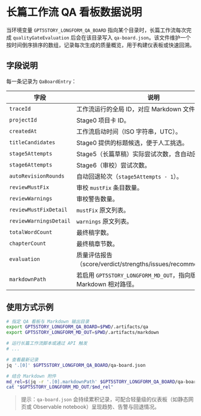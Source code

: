 # 长篇工作流 QA 看板数据说明

当环境变量 `GPT5STORY_LONGFORM_QA_BOARD` 指向某个目录时，长篇工作流每次完成 `qualityGateEvaluation` 后会在该目录写入 `qa-board.json`。该文件维护一个按时间倒序排序的数组，记录每次生成的质量概览，用于构建仪表板或快速回溯。

## 字段说明

每一条记录为 `QaBoardEntry`：

| 字段 | 说明 |
| --- | --- |
| `traceId` | 工作流运行的全局 ID，对应 Markdown 文件前缀。 |
| `projectId` | Stage0 项目卡 ID。 |
| `createdAt` | 工作流启动时间（ISO 字符串，UTC）。 |
| `titleCandidates` | Stage0 提供的标题候选，便于人工挑选。 |
| `stage5Attempts` | Stage5（长篇草稿）实际尝试次数，含自动回退。 |
| `stage6Attempts` | Stage6（审校）尝试次数。 |
| `autoRevisionRounds` | 自动回退轮次（`stage5Attempts - 1`）。 |
| `reviewMustFix` | 审校 `mustFix` 条目数量。 |
| `reviewWarnings` | 审校警告数量。 |
| `reviewMustFixDetail` | `mustFix` 原文列表。 |
| `reviewWarningsDetail` | `warnings` 原文列表。 |
| `totalWordCount` | 最终稿字数。 |
| `chapterCount` | 最终稿章节数。 |
| `evaluation` | 质量评估报告（score/verdict/strengths/issues/recommendations）。 |
| `markdownPath` | 若启用 `GPT5STORY_LONGFORM_MD_OUT`，指向版本化 Markdown 相对路径。 |

## 使用方式示例

```bash
# 指定 QA 看板与 Markdown 输出目录
export GPT5STORY_LONGFORM_QA_BOARD=$PWD/.artifacts/qa
export GPT5STORY_LONGFORM_MD_OUT=$PWD/.artifacts/markdown

# 运行长篇工作流脚本或通过 API 触发
# ...

# 查看最新记录
jq '.[0]' $GPT5STORY_LONGFORM_QA_BOARD/qa-board.json

# 结合 Markdown 附件
md_rel=$(jq -r '.[0].markdownPath' $GPT5STORY_LONGFORM_QA_BOARD/qa-board.json)
cat "$GPT5STORY_LONGFORM_MD_OUT/$md_rel"
```

> 提示：`qa-board.json` 会持续累积记录，可配合轻量级的仪表板（如静态网页或 Observable notebook）呈现趋势、告警与回退情况。
